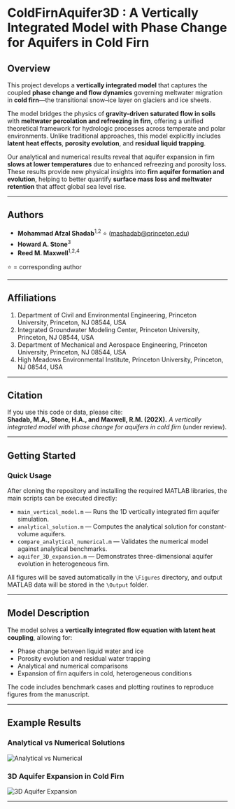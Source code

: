 # ColdFirnAquifer3D : A Vertically Integrated Model with Phase Change for Aquifers in Cold Firn

## Overview

This project develops a **vertically integrated model** that captures the coupled **phase change and flow dynamics** governing meltwater migration in **cold firn**—the transitional snow–ice layer on glaciers and ice sheets.

The model bridges the physics of **gravity-driven saturated flow in soils** with **meltwater percolation and refreezing in firn**, offering a unified theoretical framework for hydrologic processes across temperate and polar environments. Unlike traditional approaches, this model explicitly includes **latent heat effects**, **porosity evolution**, and **residual liquid trapping**.

Our analytical and numerical results reveal that aquifer expansion in firn **slows at lower temperatures** due to enhanced refreezing and porosity loss. These results provide new physical insights into **firn aquifer formation and evolution**, helping to better quantify **surface mass loss and meltwater retention** that affect global sea level rise.

---

## Authors
- **Mohammad Afzal Shadab**<sup>1,2</sup> ⭐ (mashadab@princeton.edu)  
- **Howard A. Stone**<sup>3</sup>  
- **Reed M. Maxwell**<sup>1,2,4</sup>  

⭐ = corresponding author  

---

## Affiliations
1. Department of Civil and Environmental Engineering, Princeton University, Princeton, NJ 08544, USA  
2. Integrated Groundwater Modeling Center, Princeton University, Princeton, NJ 08544, USA  
3. Department of Mechanical and Aerospace Engineering, Princeton University, Princeton, NJ 08544, USA  
4. High Meadows Environmental Institute, Princeton University, Princeton, NJ 08544, USA  

---

## Citation
If you use this code or data, please cite:  
**Shadab, M.A., Stone, H.A., and Maxwell, R.M. (202X).** *A vertically integrated model with phase change for aquifers in cold firn* (under review).

---

## Getting Started

### Quick Usage
After cloning the repository and installing the required MATLAB libraries, the main scripts can be executed directly:

- `main_vertical_model.m` — Runs the 1D vertically integrated firn aquifer simulation.  
- `analytical_solution.m` — Computes the analytical solution for constant-volume aquifers.  
- `compare_analytical_numerical.m` — Validates the numerical model against analytical benchmarks.  
- `aquifer_3D_expansion.m` — Demonstrates three-dimensional aquifer evolution in heterogeneous firn.  

All figures will be saved automatically in the `\Figures` directory, and output MATLAB data will be stored in the `\Output` folder.

---

## Model Description

The model solves a **vertically integrated flow equation with latent heat coupling**, allowing for:
- Phase change between liquid water and ice  
- Porosity evolution and residual water trapping  
- Analytical and numerical comparisons  
- Expansion of firn aquifers in cold, heterogeneous conditions  

The code includes benchmark cases and plotting routines to reproduce figures from the manuscript.

---

## Example Results

### Analytical vs Numerical Solutions  
![Analytical vs Numerical](./Figures/Analytical_vs_Numerical.png)

### 3D Aquifer Expansion in Cold Firn  
![3D Aquifer Expansion](./Figures/Aquifer_3D_Expansion.png)

---
